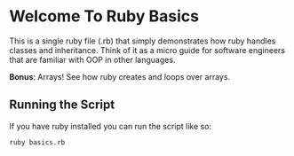 Welcome To Ruby Basics
======================

This is a single ruby file (.rb) that simply demonstrates how ruby handles classes and inheritance. Think of it as a micro guide for software engineers that are familiar with OOP in other languages.

**Bonus**: Arrays! See how ruby creates and loops over arrays.

Running the Script
-------------
If you have ruby installed you can run the script like so: 

```
ruby basics.rb
```